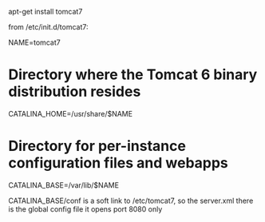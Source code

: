 apt-get install tomcat7

from /etc/init.d/tomcat7:

NAME=tomcat7
# Directory where the Tomcat 6 binary distribution resides
CATALINA_HOME=/usr/share/$NAME

# Directory for per-instance configuration files and webapps
CATALINA_BASE=/var/lib/$NAME

CATALINA_BASE/conf is a soft link to /etc/tomcat7, so the server.xml there is the global config file
it opens port 8080 only
